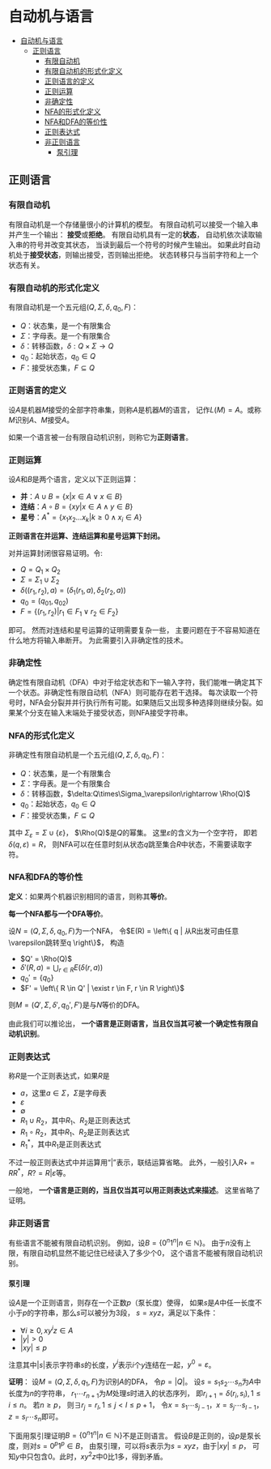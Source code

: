 # 自动机与语言

- [自动机与语言](#%e8%87%aa%e5%8a%a8%e6%9c%ba%e4%b8%8e%e8%af%ad%e8%a8%80)
  - [正则语言](#%e6%ad%a3%e5%88%99%e8%af%ad%e8%a8%80)
    - [有限自动机](#%e6%9c%89%e9%99%90%e8%87%aa%e5%8a%a8%e6%9c%ba)
    - [有限自动机的形式化定义](#%e6%9c%89%e9%99%90%e8%87%aa%e5%8a%a8%e6%9c%ba%e7%9a%84%e5%bd%a2%e5%bc%8f%e5%8c%96%e5%ae%9a%e4%b9%89)
    - [正则语言的定义](#%e6%ad%a3%e5%88%99%e8%af%ad%e8%a8%80%e7%9a%84%e5%ae%9a%e4%b9%89)
    - [正则运算](#%e6%ad%a3%e5%88%99%e8%bf%90%e7%ae%97)
    - [非确定性](#%e9%9d%9e%e7%a1%ae%e5%ae%9a%e6%80%a7)
    - [NFA的形式化定义](#nfa%e7%9a%84%e5%bd%a2%e5%bc%8f%e5%8c%96%e5%ae%9a%e4%b9%89)
    - [NFA和DFA的等价性](#nfa%e5%92%8cdfa%e7%9a%84%e7%ad%89%e4%bb%b7%e6%80%a7)
    - [正则表达式](#%e6%ad%a3%e5%88%99%e8%a1%a8%e8%be%be%e5%bc%8f)
    - [非正则语言](#%e9%9d%9e%e6%ad%a3%e5%88%99%e8%af%ad%e8%a8%80)
      - [泵引理](#%e6%b3%b5%e5%bc%95%e7%90%86)


## 正则语言

### 有限自动机

有限自动机是一个存储量很小的计算机的模型。
有限自动机可以接受一个输入串并产生一个输出：
**接受**或**拒绝**。
有限自动机具有一定的**状态**，
自动机依次读取输入串的符号并改变其状态，
当读到最后一个符号的时候产生输出。
如果此时自动机处于**接受状态**，则输出接受，否则输出拒绝。
状态转移只与当前字符和上一个状态有关。

### 有限自动机的形式化定义

有限自动机是一个五元组$(Q, \Sigma, \delta, q_0, F)$：
- $Q$：状态集，是一个有限集合
- $\Sigma$：字母表。是一个有限集合
- $\delta$：转移函数，$\delta:Q\times\Sigma\rightarrow Q$
- $q_0$：起始状态，$q_0 \in Q$
- $F$：接受状态集，$F \subseteq Q$

### 正则语言的定义

设$A$是机器$M$接受的全部字符串集，则称$A$是机器$M$的语言，
记作$L(M)=A$。或称$M$识别$A$、$M$接受$A$。

如果一个语言被一台有限自动机识别，则称它为**正则语言**。

### 正则运算

设$A$和$B$是两个语言，定义以下正则运算：
- **并**：$A \cup B = \left\{ x | x \in A \vee x \in B \right\}$
- **连结**：$A \circ B = \left\{ xy | x \in A \wedge y \in B \right\}$
- **星号**：$A^* = \left\{ x_1 x_2 \dots x_k | k \geq 0 \wedge x_i \in A \right\}$

**正则语言在并运算、连结运算和星号运算下封闭。**

对并运算封闭很容易证明。令:
- $Q = Q_1 \times Q_2$
- $\Sigma = \Sigma_1 \cup \Sigma_2$
- $\delta((r_1, r_2), a) = \left(\delta_1(r_1, a), \delta_2(r_2, a)\right)$
- $q_0 = (q_{01}, q_{02})$
- $F = \left\{(r_1, r_2) | r_1 \in F_1 \vee r_2 \in F_2\right\}$

即可。
然而对连结和星号运算的证明需要复杂一些，
主要问题在于不容易知道在什么地方将输入串断开。
为此需要引入非确定性的技术。

### 非确定性

确定性有限自动机（DFA）中对于给定状态和下一输入字符，我们能唯一确定其下一个状态。非确定性有限自动机（NFA）则可能存在若干选择。
每次读取一个符号时，NFA会分裂并并行执行所有可能。如果随后又出现多种选择则继续分裂。如果某个分支在输入末端处于接受状态，则NFA接受字符串。

### NFA的形式化定义

非确定性有限自动机是一个五元组$(Q, \Sigma, \delta, q_0, F)$：
- $Q$：状态集，是一个有限集合
- $\Sigma$：字母表。是一个有限集合
- $\delta$：转移函数，$\delta:Q\times\Sigma_\varepsilon\rightarrow \Rho(Q)$
- $q_0$：起始状态，$q_0 \in Q$
- $F$：接受状态集，$F \subseteq Q$

其中
$\Sigma_\varepsilon = \Sigma \cup \{\varepsilon\}$，
$\Rho(Q)$是$Q$的幂集。
这里$\varepsilon$的含义为一个空字符，
即若$\delta(q, \varepsilon) = R$，
则NFA可以在任意时刻从状态$q$跳至集合$R$中状态，不需要读取字符。

### NFA和DFA的等价性

**定义**：如果两个机器识别相同的语言，则称其**等价**。

**每一个NFA都与一个DFA等价**。

设$N=(Q, \Sigma, \delta, q_0, F)$为一个NFA，
令$E(R) = \left\{ q | 从R出发可由任意\varepsilon跳转至q \right\}$，
构造
- $Q' = \Rho(Q)$
- $\delta'(R, a) = \bigcup_{r \in R} E(\delta(r, a))$
- $q_0' = \{ q_0 \}$
- $F' = \left\{ R \in Q' | \exist r \in F, r \in R \right\}$

则$M=(Q', \Sigma, \delta', q_0', F')$是与$N$等价的DFA。

由此我们可以推论出，
**一个语言是正则语言，当且仅当其可被一个确定性有限自动机识别**。

### 正则表达式

称$R$是一个正则表达式，如果$R$是
- $a$，这里$a \in \Sigma$，$\Sigma$是字母表
- $\varepsilon$
- $\emptyset$
- $R_1 \cup R_2$，其中$R_1$、$R_2$是正则表达式
- $R_1 \circ R_2$，其中$R_1$、$R_2$是正则表达式
- $R_1^*$，其中$R_1$是正则表达式

不过一般正则表达式中并运算用“|”表示，联结运算省略。
此外，一般引入$R+ = R R^*$，$R? = R | \varepsilon$等。

一般地，
**一个语言是正则的，当且仅当其可以用正则表达式来描述**。
这里省略了证明。

### 非正则语言

有些语言不能被有限自动机识别。
例如，设$B=\{0^n1^n|n\in \mathbb{N}\}$。
由于$n$没有上限，有限自动机显然不能记住已经读入了多少个$0$，
这个语言不能被有限自动机识别。

#### 泵引理

设$A$是一个正则语言，则存在一个正数$p$（泵长度）使得，
如果$s$是$A$中任一长度不小于$p$的字符串，那么$s$可以被分为3段，
$s=xyz$，满足以下条件：
- $\forall i \geq 0, xy^iz \in A$
- $|y| > 0$
- $|xy| \leq p$

注意其中$|s|$表示字符串$s$的长度，$y^i$表示$i$个$y$连结在一起，$y^0=\varepsilon$。

**证明**：
设$M=(Q, \Sigma, \delta, q_1, F)$为识别$A$的DFA，
令$p=|Q|$。
设$s = s_1 s_2\cdots s_n$为$A$中长度为$n$的字符串，
$r_1 \cdots r_{n+1}$为$M$处理$s$时进入的状态序列，
即$r_{i+1} = \delta(r_i, s_i), 1 \leq i \leq n$。
若$n \geq p$，
则$\exists r_j = r_l, 1 \leq j < l \leq p+1$，
令$x=s_1 \cdots s_{j-1}$，$x=s_j \cdots s_{l-1}$，
$z=s_l \cdots s_{n}$即可。

下面用泵引理证明$B=\{0^n1^n|n\in \mathbb{N}\}$不是正则语言。
假设$B$是正则的，设$p$是泵长度，则对$s=0^p1^p \in B$，
由泵引理，可以将$s$表示为$s=xyz$，由于$|xy| \leq p$，
可知$y$中只包含$0$。此时，$xy^2z$中$0$比$1$多，得到矛盾。
